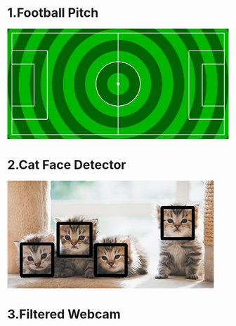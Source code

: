 # 1.Football Pitch
![shot](Outputs/Football_pitch.jpg)
# 2.Cat Face Detector
![shot](Outputs/Cats.jpg)
# 3.Filtered Webcam